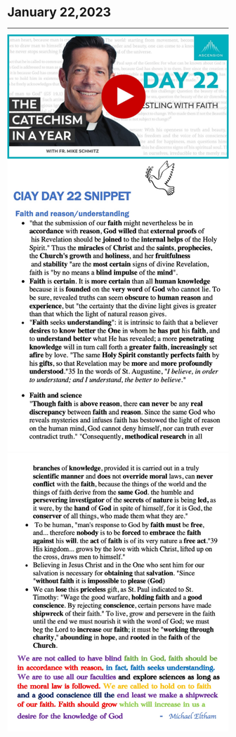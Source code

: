 # January 22,2023
---

[![Wrestling with Faith](https://raw.githubusercontent.com/fernal73/CIAY/main/January/jpgs/Day022.jpg)](https://youtu.be/y2QPS40_pi0 "Wrestling with Faith")
![Day 22 Snippet 1](https://raw.githubusercontent.com/fernal73/CIAY/main/January/jpgs/Day22Snippet1.jpg)
![Day 22 Snippet 2](https://raw.githubusercontent.com/fernal73/CIAY/main/January/jpgs/Day22Snippet2.jpg)
